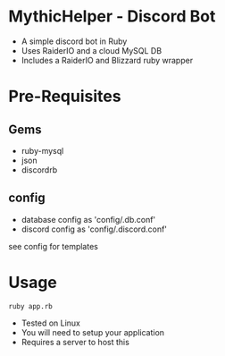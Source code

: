 # MythicHelper - Discord Bot

- A simple discord bot in Ruby 
- Uses RaiderIO and a cloud MySQL DB
- Includes a RaiderIO and Blizzard ruby wrapper

# Pre-Requisites
## Gems
- ruby-mysql
- json
- discordrb

## config
- database config as 'config/.db.conf'
- discord config as 'config/.discord.conf'

see config for templates


# Usage
`ruby app.rb`
- Tested on Linux
- You will need to setup your application
- Requires a server to host this

